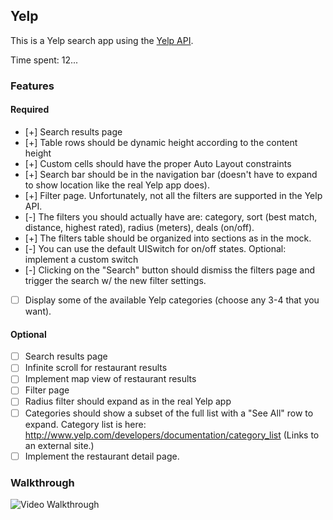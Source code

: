 ## Yelp

This is a Yelp search app using the [Yelp API](http://developer.rottentomatoes.com/docs/read/JSON).

Time spent: 12...

### Features

#### Required

- [+] Search results page
- [+] Table rows should be dynamic height according to the content height
- [+] Custom cells should have the proper Auto Layout constraints
- [+] Search bar should be in the navigation bar (doesn't have to expand to show location like the real Yelp app does).
- [+] Filter page. Unfortunately, not all the filters are supported in the Yelp API.
- [-] The filters you should actually have are: category, sort (best match, distance, highest rated), radius (meters), deals (on/off).
- [+] The filters table should be organized into sections as in the mock.
- [-] You can use the default UISwitch for on/off states. Optional: implement a custom switch
- [-] Clicking on the "Search" button should dismiss the filters page and trigger the search w/ the new filter settings.
- [ ] Display some of the available Yelp categories (choose any 3-4 that you want).

#### Optional

- [ ] Search results page
- [ ] Infinite scroll for restaurant results
- [ ] Implement map view of restaurant results
- [ ] Filter page
- [ ] Radius filter should expand as in the real Yelp app
- [ ] Categories should show a subset of the full list with a "See All" row to expand. Category list is here: http://www.yelp.com/developers/documentation/category_list (Links to an external site.)
- [ ] Implement the restaurant detail page.

### Walkthrough

![Video Walkthrough](...)
